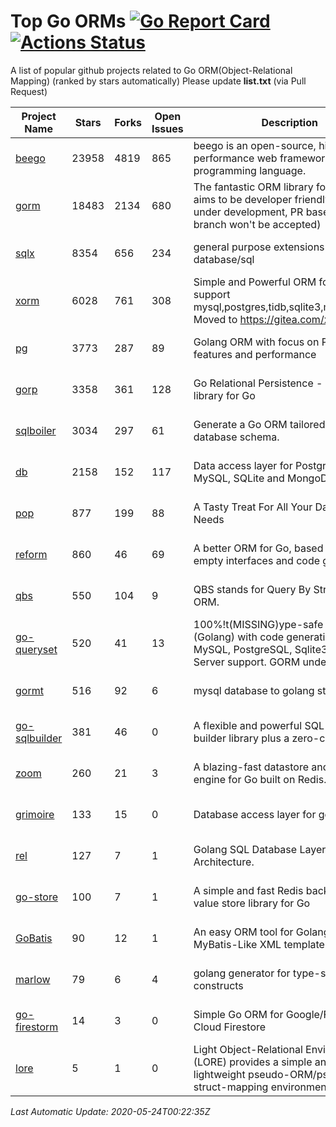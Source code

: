 # Top Go ORMs [![Go Report Card](https://goreportcard.com/badge/github.com/d-tsuji/awesome-go-orms)](https://goreportcard.com/report/github.com/d-tsuji/awesome-go-orms) [![Actions Status](https://github.com/d-tsuji/awesome-go-orms/workflows/CI/badge.svg)](https://github.com/d-tsuji/awesome-go-orms/actions)
A list of popular github projects related to Go ORM(Object-Relational Mapping) (ranked by stars automatically)
Please update **list.txt** (via Pull Request)

| Project Name | Stars | Forks | Open Issues | Description | Last Update |
| ------------ | ----- | ----- | ----------- | ----------- | ----------- |
| [beego](https://github.com/astaxie/beego) | 23958 | 4819 | 865 | beego is an open-source, high-performance web framework for the Go programming language. | 2020-05-23 17:30:31 |
| [gorm](https://github.com/jinzhu/gorm) | 18483 | 2134 | 680 | The fantastic ORM library for Golang, aims to be developer friendly (v2 is under development, PR based on master branch won't be accepted) | 2020-05-23 22:57:55 |
| [sqlx](https://github.com/jmoiron/sqlx) | 8354 | 656 | 234 | general purpose extensions to golang's database/sql | 2020-05-23 20:54:19 |
| [xorm](https://github.com/go-xorm/xorm) | 6028 | 761 | 308 | Simple and Powerful ORM for Go, support mysql,postgres,tidb,sqlite3,mssql,oracle, Moved to https://gitea.com/xorm/xorm | 2020-05-23 23:00:02 |
| [pg](https://github.com/go-pg/pg) | 3773 | 287 | 89 | Golang ORM with focus on PostgreSQL features and performance | 2020-05-23 20:13:58 |
| [gorp](https://github.com/go-gorp/gorp) | 3358 | 361 | 128 | Go Relational Persistence - an ORM-ish library for Go | 2020-05-22 14:10:01 |
| [sqlboiler](https://github.com/volatiletech/sqlboiler) | 3034 | 297 | 61 | Generate a Go ORM tailored to your database schema. | 2020-05-23 17:07:23 |
| [db](https://github.com/upper/db) | 2158 | 152 | 117 | Data access layer for PostgreSQL, MySQL, SQLite and MongoDB. | 2020-05-22 07:55:32 |
| [pop](https://github.com/gobuffalo/pop) | 877 | 199 | 88 | A Tasty Treat For All Your Database Needs | 2020-05-23 07:10:19 |
| [reform](https://github.com/go-reform/reform) | 860 | 46 | 69 | A better ORM for Go, based on non-empty interfaces and code generation. | 2020-05-20 14:50:08 |
| [qbs](https://github.com/coocood/qbs) | 550 | 104 | 9 | QBS stands for Query By Struct. A Go ORM. | 2020-05-16 14:33:55 |
| [go-queryset](https://github.com/jirfag/go-queryset) | 520 | 41 | 13 | 100%!t(MISSING)ype-safe ORM for Go (Golang) with code generation and MySQL, PostgreSQL, Sqlite3, SQL Server support. GORM under the hood. | 2020-05-23 11:25:46 |
| [gormt](https://github.com/xxjwxc/gormt) | 516 | 92 | 6 | mysql database to golang struct | 2020-05-23 11:51:56 |
| [go-sqlbuilder](https://github.com/huandu/go-sqlbuilder) | 381 | 46 | 0 | A flexible and powerful SQL string builder library plus a zero-config ORM. | 2020-05-23 08:31:11 |
| [zoom](https://github.com/albrow/zoom) | 260 | 21 | 3 | A blazing-fast datastore and querying engine for Go built on Redis. | 2020-05-19 08:35:32 |
| [grimoire](https://github.com/Fs02/grimoire) | 133 | 15 | 0 | Database access layer for golang | 2020-05-22 05:23:43 |
| [rel](https://github.com/Fs02/rel) | 127 | 7 | 1 | Golang SQL Database Layer for Layered Architecture. | 2020-05-23 06:33:51 |
| [go-store](https://github.com/gosuri/go-store) | 100 | 7 | 1 | A simple and fast Redis backed key-value store library for Go | 2020-03-26 16:05:22 |
| [GoBatis](https://github.com/runner-mei/GoBatis) | 90 | 12 | 1 | An easy ORM tool for Golang, support MyBatis-Like XML template SQL | 2020-05-22 14:14:43 |
| [marlow](https://github.com/dadleyy/marlow) | 79 | 6 | 4 | golang generator for type-safe sql api constructs | 2020-05-06 22:15:59 |
| [go-firestorm](https://github.com/jschoedt/go-firestorm) | 14 | 3 | 0 | Simple Go ORM for Google/Firebase Cloud Firestore | 2020-05-10 22:10:37 |
| [lore](https://github.com/abrahambotros/lore) | 5 | 1 | 0 | Light Object-Relational Environment (LORE) provides a simple and lightweight pseudo-ORM/pseudo-struct-mapping environment for Go | 2019-08-18 20:19:39 |

*Last Automatic Update: 2020-05-24T00:22:35Z*